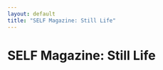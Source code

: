 ```yaml
---
layout: default
title: "SELF Magazine: Still Life"
---
```

<div class="row">
	<div class="col-12 pb-5">
		<h1 class="text-center">SELF Magazine: Still Life</h1>
	</div>
</div>